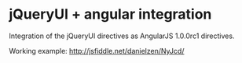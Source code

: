 # jQueryUI + angular integration

Integration of the jQueryUI directives as AngularJS 1.0.0rc1 directives.

Working example: http://jsfiddle.net/danielzen/NyJcd/

